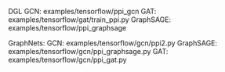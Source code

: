 DGL
GCN: examples/tensorflow/ppi_gcn
GAT: examples/tensorflow/gat/train_ppi.py
GraphSAGE: examples/tensorflow/ppi_graphsage

GraphNets:
GCN: examples/tensorflow/gcn/ppi2.py
GraphSAGE: examples/tensorflow/gcn/ppi_graphsage.py
GAT: examples/tensorflow/gcn/ppi_gat.py